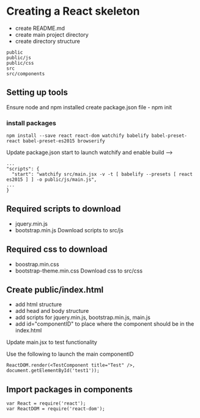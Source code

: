 # Creating a React skeleton
- create README.md
- create main project directory
- create directory structure
```
public
public/js
public/css
src
src/components
```
## Setting up tools
Ensure node and npm installed
create package.json file - npm init
### install packages
```
npm install --save react react-dom watchify babelify babel-preset-react babel-preset-es2015 browserify
```
Update package.json start to launch watchify and enable build -->
```
...
"scripts": {
  "start": "watchify src/main.jsx -v -t [ babelify --presets [ react es2015 ] ] -o public/js/main.js",
...
}
```
## Required scripts to download
- jquery.min.js
- bootstrap.min.js
Download scripts to src/js
## Required css to download
- boostrap.min.css
- bootstrap-theme.min.css
Download css to src/css
## Create public/index.html
- add html structure
- add head and body structure
- add scripts for jquery.min.js, bootstrap.min.js, main.js
- add id="componentID" to place where the component should be in the index.html

Update main.jsx to test functionality

Use the following to launch the main componentID
```
ReactDOM.render(<TestComponent title="Test" />, document.getElementById('test1'));
```
## Import packages in components
```
var React = require('react');
var ReactDOM = require('react-dom');
```
